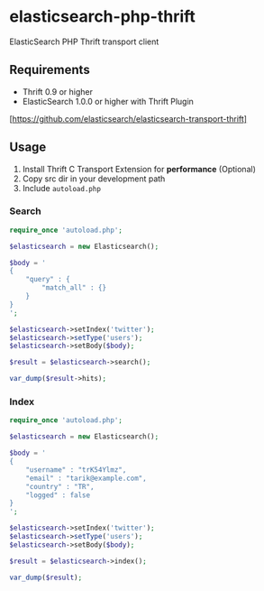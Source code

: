 elasticsearch-php-thrift
========================

ElasticSearch PHP Thrift transport client


## Requirements

* Thrift 0.9 or higher
* ElasticSearch 1.0.0 or higher with Thrift Plugin

[https://github.com/elasticsearch/elasticsearch-transport-thrift]

## Usage

1. Install Thrift C Transport Extension for **performance** (Optional)
2. Copy src dir in your development path
3. Include `autoload.php`


### Search

```php
require_once 'autoload.php';

$elasticsearch = new Elasticsearch();

$body = '
{
    "query" : {
        "match_all" : {}
    }
}
';

$elasticsearch->setIndex('twitter');
$elasticsearch->setType('users');
$elasticsearch->setBody($body);

$result = $elasticsearch->search();

var_dump($result->hits);
```

### Index

```php
require_once 'autoload.php';

$elasticsearch = new Elasticsearch();

$body = '
{
    "username" : "trK54Ylmz",
    "email" : "tarik@example.com",
    "country" : "TR",
    "logged" : false
}
';

$elasticsearch->setIndex('twitter');
$elasticsearch->setType('users');
$elasticsearch->setBody($body);

$result = $elasticsearch->index();

var_dump($result);
```